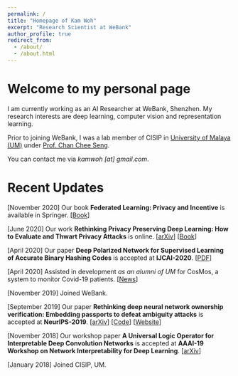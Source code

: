```yaml
---
permalink: /
title: "Homepage of Kam Woh"
excerpt: "Research Scientist at WeBank"
author_profile: true
redirect_from: 
  - /about/
  - /about.html
---
```


Welcome to my personal page
======
I am currently working as an AI Researcher at WeBank, Shenzhen. My research interests are deep learning, computer vision and representation learning.

Prior to joining WeBank, I was a lab member of CISIP in [University of Malaya (UM)](https://um.edu.my/) under [Prof. Chan Chee Seng](http://cs-chan.com/).

You can contact me via *kamwoh \[at\] gmail.com*.

Recent Updates
======

[November 2020] Our book **Federated Learning: Privacy and Incentive** is available in Springer. \[[Book](https://www.springer.com/gp/book/9783030630751)\]

[June 2020] Our work **Rethinking Privacy Preserving Deep Learning: How to Evaluate and Thwart Privacy Attacks** is online. \[[arXiv](https://arxiv.org/abs/2006.11601)\] \[[Book](https://www.springer.com/gp/book/9783030630751)\]

[April 2020] Our paper **Deep Polarized Network for Supervised Learning of Accurate Binary Hashing Codes** is accepted at **IJCAI-2020**. \[[PDF](https://www.ijcai.org/Proceedings/2020/0115.pdf)\]

[April 2020] Assisted in development *as an alumni of UM* for CosMos, a system to monitor Covid-19 patients. \[[News](https://www.thestar.com.my/news/nation/2020/04/24/cosmos-um-develops-app-to-monitor-suspected-covid-19-patients)\]

[November 2019] Joined WeBank.

[September 2019] Our paper **Rethinking deep neural network ownership verification: Embedding passports to defeat ambiguity attacks** is accepted at **NeurIPS-2019**. \[[arXiv](https://arxiv.org/abs/1909.07830)\] \[[Code](https://github.com/kamwoh/DeepIPR)\] \[[Website](https://kamwoh.github.io/DeepIPR/)\]

[November 2018] Our workshop paper **A Universal Logic Operator for Interpretable Deep Convolution Networks** is accepted at **AAAI-19 Workshop on Network Interpretability for Deep Learning**. \[[arXiv](https://arxiv.org/abs/1901.08551)\]

[January 2018] Joined CISIP, UM.

